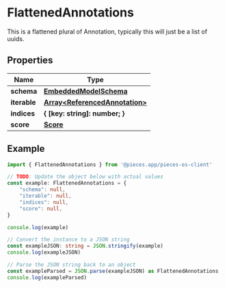 
# FlattenedAnnotations

This is a flattened plural of Annotation, typically this will just be a list of uuids.

## Properties

Name | Type
------------ | -------------
**schema** | [**EmbeddedModelSchema**](EmbeddedModelSchema)
**iterable** | [**Array&lt;ReferencedAnnotation&gt;**](ReferencedAnnotation)
**indices** | **\{ [key: string]: number; \}**
**score** | [**Score**](Score)

## Example

```typescript
import { FlattenedAnnotations } from '@pieces.app/pieces-os-client'

// TODO: Update the object below with actual values
const example: FlattenedAnnotations = {
    "schema": null,
    "iterable": null,
    "indices": null,
    "score": null,
}

console.log(example)

// Convert the instance to a JSON string
const exampleJSON: string = JSON.stringify(example)
console.log(exampleJSON)

// Parse the JSON string back to an object
const exampleParsed = JSON.parse(exampleJSON) as FlattenedAnnotations
console.log(exampleParsed)
```


